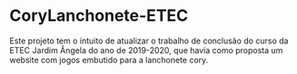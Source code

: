 # CoryLanchonete-ETEC
Este projeto tem o intuito de atualizar o trabalho de conclusão do curso da ETEC Jardim Ângela do ano de 2019-2020, que havia como proposta um website com jogos embutido para a lanchonete cory.
